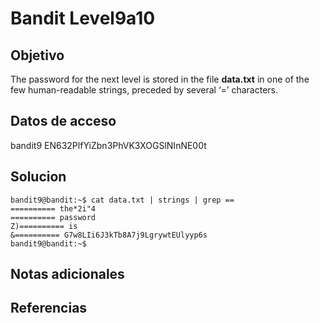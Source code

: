 # Bandit Level9a10

## Objetivo
The password for the next level is stored in the file **data.txt** in one of the few human-readable strings, preceded by several ‘=’ characters.

## Datos de acceso
bandit9
EN632PlfYiZbn3PhVK3XOGSlNInNE00t

## Solucion
```
bandit9@bandit:~$ cat data.txt | strings | grep ==
========== the*2i"4
========== password
Z)========== is
&========== G7w8LIi6J3kTb8A7j9LgrywtEUlyyp6s
bandit9@bandit:~$ 

```
## Notas adicionales

## Referencias